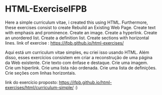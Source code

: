 # HTML-ExerciseIFPB
Here a simple curriculum vitae, i created this using HTML. Furthermore, these exercises consist to create Rebuild an Existing Web Page. Create text with emphasis and prominence. Create an image. Create a hyperlink. Create an unordered list. Create a definition list. Create sections with horizontal lines.
 link of exercise : https://ifpb.github.io/html-exercises/

Aqui está um curriculum vitae simples, eu criei isso usando HTML. Além disso, esses exercícios consistem em criar a reconstrução de uma página da Web existente. Crie texto com ênfase e destaque. Crie uma imagem. Crie um hiperlink. Crie uma lista não ordenada. Crie uma lista de definições. Crie seções com linhas horizontais.

link do exercício proposto: https://ifpb.github.io/html-exercises/html/curriculum-simple/
:)

